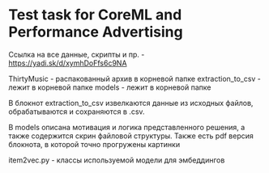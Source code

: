 # Test task for CoreML and Performance Advertising 

Ссылка на все данные, скрипты и пр. - https://yadi.sk/d/xymhDoFfs6c9NA

ThirtyMusic - распакованный архив в корневой папке
extraction_to_csv - лежит в корневой папке 
models - лежит в корневой папке 

В блокнот extraction_to_csv извелкаются данные из исходных файлов, обрабатываются и сохраняются в .csv.

В models описана мотивация и логика представленного решения, а также содержится скрин файловой структуры.
Также есть pdf версия блокнота, в которой точно прогружены картинки

item2vec.py - классы используемой модели для эмбеддингов
